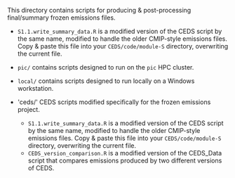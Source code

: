This directory contains scripts for producing & post-processing final/summary frozen emissions files.

* `S1.1.write_summary_data.R` is a modified version of the CEDS script by the same name, modified to handle the older CMIP-style emissions files. Copy & paste this file into your `CEDS/code/module-S` directory, overwriting the current file.

* `pic/` contains scripts designed to run on the `pic` HPC cluster.
* `local/` contains scripts designed to run locally on a Windows workstation.
* 'ceds/' CEDS scripts modified specifically for the frozen emissions project.
  * `S1.1.write_summary_data.R` is a modified version of the CEDS script by the same name, modified to handle the older CMIP-style emissions files. Copy & paste this file into your           `CEDS/code/module-S` directory, overwriting the current file.
  * `CEDS_version_comparison.R` is a modified version of the CEDS_Data script that compares emissions produced by two different versions of CEDS.